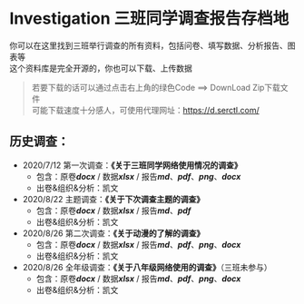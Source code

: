 # Investigation 三班同学调查报告存档地

你可以在这里找到三班举行调查的所有资料，包括问卷、填写数据、分析报告、图表等   
这个资料库是完全开源的，你也可以下载、上传数据  

> 若要下载的话可以通过点击右上角的绿色Code ==> DownLoad Zip下载文件   
可能下载速度十分感人，可使用代理网址：https://d.serctl.com/  

## 历史调查：
- 2020/7/12 第一次调查：__《关于三班同学网络使用情况的调查》__
  - 包含：原卷***docx*** / 数据***xlsx*** / 报告***md***、***pdf***、***png***、***docx***
  - 出卷&组织&分析：凯文
- 2020/8/22 主题调查：**《关于下次调查主题的调查》**
  - 包含：原卷***docx*** / 数据***xlsx*** / 报告***md***、***pdf***
  - 出卷&组织&分析：凯文
- 2020/8/26 第二次调查：**《关于动漫的了解的调查》**
  - 包含：原卷***docx*** / 数据***xlsx*** / 报告***md***、***pdf***、***png***、***docx***
  - 出卷&组织&分析：凯文
- 2020/8/26 全年级调查：**《关于八年级网络使用的调查》**（三班未参与）
  - 包含：原卷***docx*** / 数据***xlsx*** / 报告***md***、***pdf***、***png***、***docx***
  - 出卷&组织&分析：凯文